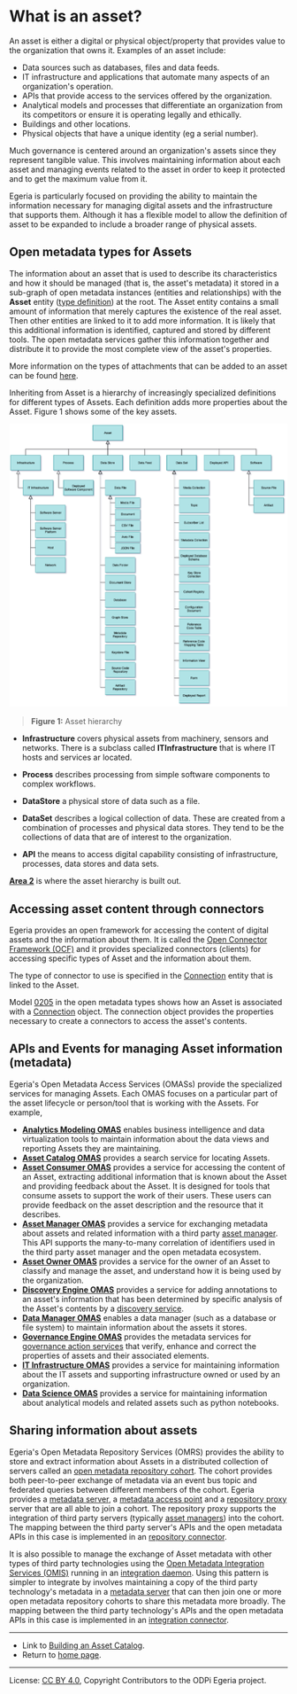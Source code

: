 <!-- SPDX-License-Identifier: CC-BY-4.0 -->
<!-- Copyright Contributors to the ODPi Egeria project. -->

# What is an asset?

An asset is either a digital or physical object/property that provides value to the
organization that owns it.  Examples of an asset include:

* Data sources such as databases, files and data feeds.
* IT infrastructure and applications that automate many aspects of an organization's operation.
* APIs that provide access to the services offered by the organization.
* Analytical models and processes that differentiate an organization from its competitors or ensure it is operating legally and ethically.
* Buildings and other locations.
* Physical objects that have a unique identity (eg a serial number).

Much governance is centered around an organization's assets since they
represent tangible value.  This involves maintaining information about each asset
and managing events related to the asset in order to keep it
protected and to get the maximum value from it.

Egeria is particularly focused on providing the ability to maintain the
information necessary for managing digital assets and the infrastructure that supports them.
Although it has a flexible model to allow
the definition of asset to be expanded to include a broader range of physical assets.

## Open metadata types for Assets

The information about an asset that is used to describe its characteristics and how it should be managed
(that is, the asset's metadata) it stored in a sub-graph of open metadata instances (entities and relationships)
with the **Asset** entity
([type definition](../../../../../open-metadata-publication/website/open-metadata-types/0010-Base-Model.md))
at the root.  The Asset entity contains a small amount of information that merely captures the
existence of the real asset.  Then other entities are linked to it to add more information.
It is likely that this additional information is identified, captured and stored by different
tools. The open metadata services gather this information together and distribute it to provide
the most complete view of the asset's properties.

More information on the types of attachments that can be added to an asset can be found [here](../attachments).

Inheriting from Asset is a hierarchy of increasingly specialized definitions
for different types of Assets.  Each definition adds more properties
about the Asset.  Figure 1 shows some of the key assets.

![Figure 1](asset-hierarchy.png#pagewidth)
> **Figure 1:** Asset hierarchy

* **Infrastructure** covers physical assets from machinery, sensors and networks.
There is a subclass called **ITInfrastructure** that is where IT hosts and
services ar located.

* **Process** describes processing from simple software components to
complex workflows.

* **DataStore** a physical store of data such as a file.

* **DataSet** describes a logical collection of data.  These are created
from a combination of processes and physical data stores.
They tend to be the collections of data that are of interest to the
organization.

* **API** the means to access digital capability consisting of infrastructure,
processes, data stores and data sets.

**[Area 2](../../../../../open-metadata-publication/website/open-metadata-types/Area-2-models.md)** is where the asset
hierarchy is built out.


## Accessing asset content through connectors

Egeria provides an open framework for accessing the content of digital assets and the
information about them.
It is called the [Open Connector Framework (OCF)](../../../../frameworks/open-connector-framework/README.md)
and it provides specialized connectors (clients) for accessing specific types of Asset
and the information about them.

The type of connector to use is specified in the [Connection](../../../../frameworks/open-connector-framework/docs/concepts/connection.md)
entity that is linked to the Asset.

Model [0205](../../../../../open-metadata-publication/website/open-metadata-types/0205-Connection-Linkage.md)
in the open metadata types shows how
an Asset is associated with a [Connection](../../../../frameworks/open-connector-framework/docs/concepts/connection.md) object.
The connection object provides the properties necessary to create a connectors to access the asset's contents.



## APIs and Events for managing Asset information (metadata)

Egeria's Open Metadata Access Services (OMASs) provide the specialized services for
managing Assets.  Each OMAS focuses on a particular part of the asset lifecycle or
person/tool that is working with the Assets.  For example,

* **[Analytics Modeling OMAS](../../../analytics-modeling)**
enables business intelligence and data virtualization tools to maintain information about the data views and
reporting Assets they are maintaining.
* **[Asset Catalog OMAS](../../../asset-catalog)** provides a search service for locating Assets.
* **[Asset Consumer OMAS](../../../asset-consumer)** provides a service for accessing the content of an Asset,
extracting additional information that is known about the Asset and providing feedback about the Asset.
It is designed for tools that consume assets to support the work of their users.
These users can provide feedback on the asset description and the resource that it describes.
* **[Asset Manager OMAS](../../../asset-manager)** provides a service for exchanging metadata about assets and
related information with a third party [asset manager](../server-capabilities/asset-manager.md).
This API supports the many-to-many correlation of identifiers used in the third party asset manager and the
open metadata ecosystem.
* **[Asset Owner OMAS](../../../asset-owner)** provides a service for the owner of an Asset
to classify and manage the asset, and understand how it is being used by the organization.
* **[Discovery Engine OMAS](../../../discovery-engine)** provides a service for adding annotations to an
asset's information that has been determined by specific analysis of the Asset's contents by a
[discovery service](../../../../frameworks/open-discovery-framework/docs/discovery-service.md).
* **[Data Manager OMAS](../../../data-manager/README.md)** enables
a data manager (such as a database or file system) to maintain information about the assets it stores.
* **[Governance Engine OMAS](../../../governance-engine)** provides the metadata services for
[governance action services](../../../../frameworks/governance-action-framework/docs/governance-action-service.md)
that verify, enhance and correct the properties of assets and their associated elements.
* **[IT Infrastructure OMAS](../../../it-infrastructure)** provides
a service for maintaining information about the IT assets and supporting infrastructure owned or used by an organization.
* **[Data Science OMAS](../../../data-science)** provides a service for maintaining information
about analytical models and related assets such as python notebooks.

## Sharing information about assets

Egeria's Open Metadata Repository Services (OMRS) provides the ability to store and extract information about
Assets in a distributed collection of servers called an
[open metadata repository cohort](../../../../repository-services/docs/open-metadata-repository-cohort.md).
The cohort provides both peer-to-peer exchange of metadata via an event bus topic 
and federated queries between different members of the cohort.
Egeria provides a [metadata server](../../../../admin-services/docs/concepts/metadata-server.md),
a [metadata access point](../../../../admin-services/docs/concepts/metadata-access-point.md) and a
[repository proxy](../../../../admin-services/docs/concepts/repository-proxy.md) server that are all able to
join a cohort.  The repository proxy supports the integration of third party
servers (typically [asset managers](../server-capabilities/asset-manager.md)) into the cohort.
The mapping between the third party server's APIs and the open metadata APIs in this case is
implemented in an [repository connector](../../../../repository-services/docs/component-descriptions/connectors/repository-connector.md).


It is also possible to manage the exchange of Asset metadata with other types of third party technologies
using the [Open Metadata Integration Services (OMIS)](../../../../integration-services) running
in an [integration daemon](../../../../admin-services/docs/concepts/integration-daemon.md).
Using this pattern is simpler to integrate by involves maintaining a copy of the third party technology's
metadata in a [metadata server](../../../../admin-services/docs/concepts/metadata-server.md) that can then
join one or more open metadata repository cohorts to share this metadata more broadly.
The mapping between the third party technology's APIs and the open metadata APIs in this case is
implemented in an [integration connector](../../../../governance-servers/integration-daemon-services/docs/integration-connector.md).

----

* Link to [Building an Asset Catalog](../../../../../open-metadata-publication/website/cataloging-assets).
* Return to [home page](../../../../../index.md).

----
License: [CC BY 4.0](https://creativecommons.org/licenses/by/4.0/),
Copyright Contributors to the ODPi Egeria project.